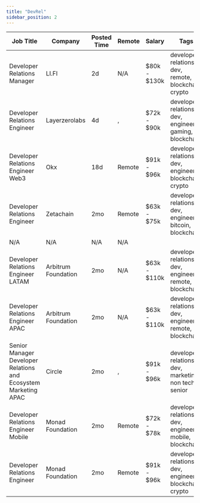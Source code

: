 ```yaml
---
title: "DevRel"
sidebar_position: 2
---
```


| Job Title | Company | Posted Time | Remote | Salary | Tags | Apply Link |
|-----------|---------|-------------|--------|--------|------|------------|
| Developer Relations Manager | LI.FI | 2d | N/A | $80k - $130k | developer relations, dev, remote, blockchain, crypto | [Apply](https://web3.career/developer-relations-manager-li-fi/107340) |
| Developer Relations Engineer | Layerzerolabs | 4d | , | $72k - $90k | developer relations, dev, engineer, gaming, blockchain | [Apply](https://web3.career/developer-relations-engineer-layerzerolabs/73712) |
| Developer Relations Engineer Web3 | Okx | 18d | Remote | $91k - $96k | developer relations, dev, engineer, blockchain, crypto | [Apply](https://web3.career/developer-relations-engineer-web3-okx/106270) |
| Developer Relations Engineer | Zetachain | 2mo | Remote | $63k - $75k | developer relations, dev, engineer, bitcoin, blockchain | [Apply](https://web3.career/developer-relations-engineer-zetachain/104882) |
| N/A | N/A | N/A | N/A |  |  | [Apply](https://web3.career/metana) |
| Developer Relations Engineer LATAM | Arbitrum Foundation | 2mo | N/A | $63k - $110k | developer relations, dev, engineer, remote, blockchain | [Apply](https://web3.career/developer-relations-engineer-latam-arbitrumfoundation/104881) |
| Developer Relations Engineer APAC | Arbitrum Foundation | 2mo | N/A | $63k - $110k | developer relations, dev, engineer, remote, blockchain | [Apply](https://web3.career/developer-relations-engineer-apac-arbitrumfoundation/104880) |
| Senior Manager Developer Relations and Ecosystem Marketing APAC | Circle | 2mo | , | $91k - $96k | developer relations, dev, marketing, non tech, senior | [Apply](https://web3.career/senior-manager-developer-relations-and-ecosystem-marketing-apac-circle/104663) |
| Developer Relations Engineer Mobile | Monad Foundation | 2mo | Remote | $72k - $78k | developer relations, dev, engineer, mobile, blockchain | [Apply](https://web3.career/developer-relations-engineer-mobile-monadfoundation/104251) |
| Developer Relations Engineer | Monad Foundation | 2mo | Remote | $91k - $96k | developer relations, dev, engineer, blockchain, crypto | [Apply](https://web3.career/developer-relations-engineer-monadfoundation/104249) |
